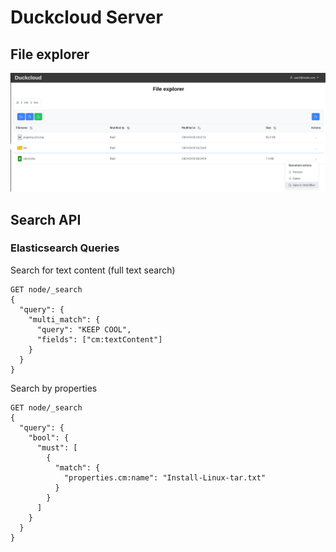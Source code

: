 # Duckcloud Server

## File explorer

<img src="./docs/images/file_explorer_1.png"/>

## Search API

### Elasticsearch Queries

Search for text content (full text search)

```
GET node/_search
{
  "query": {
    "multi_match": {
      "query": "KEEP COOL",
      "fields": ["cm:textContent"]
    }
  }
}
```

Search by properties

```
GET node/_search
{
  "query": {
    "bool": {
      "must": [
        {
          "match": {
            "properties.cm:name": "Install-Linux-tar.txt"
          }
        }
      ]
    }
  }
}
```
